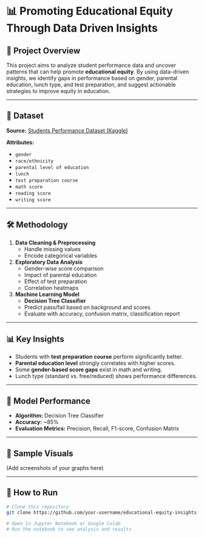 # 📊 Promoting Educational Equity Through Data Driven Insights

## 📌 Project Overview
This project aims to analyze student performance data and uncover patterns that can help promote **educational equity**. By using data-driven insights, we identify gaps in performance based on gender, parental education, lunch type, and test preparation, and suggest actionable strategies to improve equity in education.

---

## 📂 Dataset
**Source:** [Students Performance Dataset (Kaggle)](https://www.kaggle.com/datasets/spscientist/students-performance-in-exams)

**Attributes:**
- `gender`
- `race/ethnicity`
- `parental level of education`
- `lunch`
- `test preparation course`
- `math score`
- `reading score`
- `writing score`

---

## 🛠 Methodology
1. **Data Cleaning & Preprocessing**
   - Handle missing values
   - Encode categorical variables
2. **Exploratory Data Analysis**
   - Gender-wise score comparison
   - Impact of parental education
   - Effect of test preparation
   - Correlation heatmaps
3. **Machine Learning Model**
   - **Decision Tree Classifier**
   - Predict pass/fail based on background and scores
   - Evaluate with accuracy, confusion matrix, classification report

---

## 📊 Key Insights
- Students with **test preparation course** perform significantly better.
- **Parental education level** strongly correlates with higher scores.
- Some **gender-based score gaps** exist in math and writing.
- Lunch type (standard vs. free/reduced) shows performance differences.

---

## 🤖 Model Performance
- **Algorithm:** Decision Tree Classifier  
- **Accuracy:** ~85%  
- **Evaluation Metrics:** Precision, Recall, F1-score, Confusion Matrix

---

## 📸 Sample Visuals
(Add screenshots of your graphs here)

---

## 🚀 How to Run
```bash
# Clone this repository
git clone https://github.com/your-username/educational-equity-insights.git

# Open in Jupyter Notebook or Google Colab
# Run the notebook to see analysis and results


